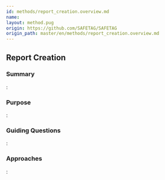 ```yaml
---
id: methods/report_creation.overview.md
name: 
layout: method.pug
origin: https://github.com/SAFETAG/SAFETAG
origin_path: master/en/methods/report_creation.overview.md
---
```

## Report Creation

### Summary

:[](../reporting/report_creation/summary.md)
### Purpose

:[](../reporting/report_creation/purpose.md)
### Guiding Questions

:[](../reporting/report_creation/guiding_questions.md)
### Approaches

:[](../reporting/report_creation/approaches.md)
